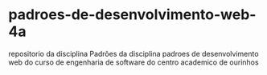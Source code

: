 # padroes-de-desenvolvimento-web-4a
repositorio da disciplina Padrões da disciplina padroes de desenvolvimento web do curso de engenharia de software do centro academico de ourinhos
